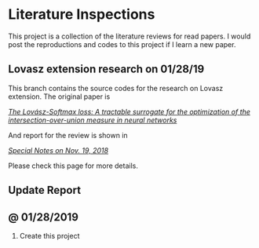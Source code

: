 # Literature Inspections

This project is a collection of the literature reviews for read papers. I would post the reproductions and codes to this project if I learn a new paper.

## Lovasz extension research on 01/28/19

This branch contains the source codes for the research on Lovasz extension. The original paper is

[*The Lovász-Softmax loss: A tractable surrogate for the optimization of the intersection-over-union measure in neural networks*](https://arxiv.org/abs/1705.08790)

And report for the review is shown in

[*Special Notes on Nov. 19, 2018*](https://cainmagi.github.io/notes/note20181129special/)

Please check this page for more details.

## Update Report

## @ 01/28/2019

1. Create this project